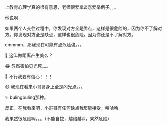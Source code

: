上教育心理学真的很有意思，老师很爱拿谈恋爱举例子。。。

他说啊

如果两个人交往过程中，你发现对方全是优点，这样是很危险的，因为你不了解对方。你发现对方全是缺点，这样也很危险，因为你还是不了解对方。

emmmm，那我现在可能有点危险诶。。。

🤔 这叫做距离产生美么？

😂 忽然害怕见光死。。。

🙆 不行我要有信心！！！

😷 我现在看来小哥哥身上全是闪光点。。。

✨ bulingbuling那种。

反正，在我看来吧，小哥哥有任何缺点我都能接受，哈哈哈

我果然很危险啊。。。（不能自拔，越陷越深，果然危险）
